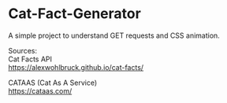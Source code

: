 # Cat-Fact-Generator
A simple project to understand GET requests and CSS animation. 

Sources:   
Cat Facts API  
https://alexwohlbruck.github.io/cat-facts/  

CATAAS (Cat As A Service)  
https://cataas.com/
